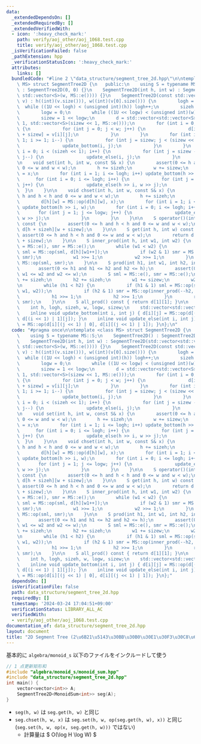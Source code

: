 ```yaml
---
data:
  _extendedDependsOn: []
  _extendedRequiredBy: []
  _extendedVerifiedWith:
  - icon: ':heavy_check_mark:'
    path: verify/aoj_other/aoj_1068.test.cpp
    title: verify/aoj_other/aoj_1068.test.cpp
  _isVerificationFailed: false
  _pathExtension: hpp
  _verificationStatusIcon: ':heavy_check_mark:'
  attributes:
    links: []
  bundledCode: "#line 2 \"data_structure/segment_tree_2d.hpp\"\n\ntemplate <class\
    \ MS> struct SegmentTree2D {\n   public:\n    using S = typename MS::S;\n    SegmentTree2D()\
    \ : SegmentTree2D(0, 0) {}\n    SegmentTree2D(int h, int w) : SegmentTree2D(std::vector<std::vector<S>>(h,\
    \ std::vector<S>(w, MS::e()))) {}\n    SegmentTree2D(const std::vector<std::vector<S>>&\
    \ v) : h((int)(v.size())), w((int)(v[0].size())) {\n        logh = 0;\n      \
    \  while ((1U << logh) < (unsigned int)(h)) logh++;\n        sizeh = 1 << logh;\n\
    \        logw = 0;\n        while ((1U << logw) < (unsigned int)(w)) logw++;\n\
    \        sizew = 1 << logw;\n        d = std::vector<std::vector<S>>(sizeh <<\
    \ 1, std::vector<S>(sizew << 1, MS::e()));\n        for (int i = 0; i < h; i++)\
    \ {\n            for (int j = 0; j < w; j++) {\n                d[i + sizeh][j\
    \ + sizew] = v[i][j];\n            }\n        }\n        for (int i = sizeh -\
    \ 1; i >= 1; i--) {\n            for (int j = sizew; j < (sizew << 1); j++) {\n\
    \                update_bottom(i, j);\n            }\n        }\n        for (int\
    \ i = 0; i < (sizeh << 1); i++) {\n            for (int j = sizew - 1; j >= 1;\
    \ j--) {\n                update_else(i, j);\n            }\n        }\n    }\n\
    \n    void set(int h, int w, const S& x) {\n        assert(0 <= h and h < h and\
    \ 0 <= w and w < w);\n        h += sizeh;\n        w += sizew;\n        d[h][w]\
    \ = x;\n        for (int i = 1; i <= logh; i++) update_bottom(h >> i, w);\n  \
    \      for (int i = 0; i <= logh; i++) {\n            for (int j = 1; j <= logw;\
    \ j++) {\n                update_else(h >> i, w >> j);\n            }\n      \
    \  }\n    }\n\n    void chset(int h, int w, const S& x) {\n        assert(0 <=\
    \ h and h < h and 0 <= w and w < w);\n        h += sizeh;\n        w += sizew;\n\
    \        d[h][w] = MS::op(d[h][w], x);\n        for (int i = 1; i <= logh; i++)\
    \ update_bottom(h >> i, w);\n        for (int i = 0; i <= logh; i++) {\n     \
    \       for (int j = 1; j <= logw; j++) {\n                update_else(h >> i,\
    \ w >> j);\n            }\n        }\n    }\n\n    S operator()(int h, int w)\
    \ const {\n        assert(0 <= h and h < h and 0 <= w and w < w);\n        return\
    \ d[h + sizeh][w + sizew];\n    }\n\n    S get(int h, int w) const {\n       \
    \ assert(0 <= h and h < h and 0 <= w and w < w);\n        return d[h + sizeh][w\
    \ + sizew];\n    }\n\n    S inner_prod(int h, int w1, int w2) {\n        S sml\
    \ = MS::e(), smr = MS::e();\n        while (w1 < w2) {\n            if (w1 & 1)\
    \ sml = MS::op(sml, d[h][w1++]);\n            if (w2 & 1) smr = MS::op(d[h][--w2],\
    \ smr);\n            w1 >>= 1;\n            w2 >>= 1;\n        }\n        return\
    \ MS::op(sml, smr);\n    }\n\n    S prod(int h1, int w1, int h2, int w2) {\n \
    \       assert(0 <= h1 and h1 <= h2 and h2 <= h);\n        assert(0 <= w1 and\
    \ w1 <= w2 and w2 <= w);\n        S sml = MS::e(), smr = MS::e();\n        h1\
    \ += sizeh;\n        h2 += sizeh;\n        w1 += sizew;\n        w2 += sizew;\n\
    \n        while (h1 < h2) {\n            if (h1 & 1) sml = MS::op(sml, inner_prod(h1++,\
    \ w1, w2));\n            if (h2 & 1) smr = MS::op(inner_prod(--h2, w1, w2), smr);\n\
    \            h1 >>= 1;\n            h2 >>= 1;\n        }\n        return MS::op(sml,\
    \ smr);\n    }\n\n    S all_prod() const { return d[1][1]; }\n\n   private:\n\
    \    int h, logh, sizeh, w, logw, sizew;\n    std::vector<std::vector<S>> d;\n\
    \    inline void update_bottom(int i, int j) { d[i][j] = MS::op(d[(i << 1) | 0][j],\
    \ d[(i << 1) | 1][j]); }\n    inline void update_else(int i, int j) { d[i][j]\
    \ = MS::op(d[i][(j << 1) | 0], d[i][(j << 1) | 1]); }\n};\n"
  code: "#pragma once\n\ntemplate <class MS> struct SegmentTree2D {\n   public:\n\
    \    using S = typename MS::S;\n    SegmentTree2D() : SegmentTree2D(0, 0) {}\n\
    \    SegmentTree2D(int h, int w) : SegmentTree2D(std::vector<std::vector<S>>(h,\
    \ std::vector<S>(w, MS::e()))) {}\n    SegmentTree2D(const std::vector<std::vector<S>>&\
    \ v) : h((int)(v.size())), w((int)(v[0].size())) {\n        logh = 0;\n      \
    \  while ((1U << logh) < (unsigned int)(h)) logh++;\n        sizeh = 1 << logh;\n\
    \        logw = 0;\n        while ((1U << logw) < (unsigned int)(w)) logw++;\n\
    \        sizew = 1 << logw;\n        d = std::vector<std::vector<S>>(sizeh <<\
    \ 1, std::vector<S>(sizew << 1, MS::e()));\n        for (int i = 0; i < h; i++)\
    \ {\n            for (int j = 0; j < w; j++) {\n                d[i + sizeh][j\
    \ + sizew] = v[i][j];\n            }\n        }\n        for (int i = sizeh -\
    \ 1; i >= 1; i--) {\n            for (int j = sizew; j < (sizew << 1); j++) {\n\
    \                update_bottom(i, j);\n            }\n        }\n        for (int\
    \ i = 0; i < (sizeh << 1); i++) {\n            for (int j = sizew - 1; j >= 1;\
    \ j--) {\n                update_else(i, j);\n            }\n        }\n    }\n\
    \n    void set(int h, int w, const S& x) {\n        assert(0 <= h and h < h and\
    \ 0 <= w and w < w);\n        h += sizeh;\n        w += sizew;\n        d[h][w]\
    \ = x;\n        for (int i = 1; i <= logh; i++) update_bottom(h >> i, w);\n  \
    \      for (int i = 0; i <= logh; i++) {\n            for (int j = 1; j <= logw;\
    \ j++) {\n                update_else(h >> i, w >> j);\n            }\n      \
    \  }\n    }\n\n    void chset(int h, int w, const S& x) {\n        assert(0 <=\
    \ h and h < h and 0 <= w and w < w);\n        h += sizeh;\n        w += sizew;\n\
    \        d[h][w] = MS::op(d[h][w], x);\n        for (int i = 1; i <= logh; i++)\
    \ update_bottom(h >> i, w);\n        for (int i = 0; i <= logh; i++) {\n     \
    \       for (int j = 1; j <= logw; j++) {\n                update_else(h >> i,\
    \ w >> j);\n            }\n        }\n    }\n\n    S operator()(int h, int w)\
    \ const {\n        assert(0 <= h and h < h and 0 <= w and w < w);\n        return\
    \ d[h + sizeh][w + sizew];\n    }\n\n    S get(int h, int w) const {\n       \
    \ assert(0 <= h and h < h and 0 <= w and w < w);\n        return d[h + sizeh][w\
    \ + sizew];\n    }\n\n    S inner_prod(int h, int w1, int w2) {\n        S sml\
    \ = MS::e(), smr = MS::e();\n        while (w1 < w2) {\n            if (w1 & 1)\
    \ sml = MS::op(sml, d[h][w1++]);\n            if (w2 & 1) smr = MS::op(d[h][--w2],\
    \ smr);\n            w1 >>= 1;\n            w2 >>= 1;\n        }\n        return\
    \ MS::op(sml, smr);\n    }\n\n    S prod(int h1, int w1, int h2, int w2) {\n \
    \       assert(0 <= h1 and h1 <= h2 and h2 <= h);\n        assert(0 <= w1 and\
    \ w1 <= w2 and w2 <= w);\n        S sml = MS::e(), smr = MS::e();\n        h1\
    \ += sizeh;\n        h2 += sizeh;\n        w1 += sizew;\n        w2 += sizew;\n\
    \n        while (h1 < h2) {\n            if (h1 & 1) sml = MS::op(sml, inner_prod(h1++,\
    \ w1, w2));\n            if (h2 & 1) smr = MS::op(inner_prod(--h2, w1, w2), smr);\n\
    \            h1 >>= 1;\n            h2 >>= 1;\n        }\n        return MS::op(sml,\
    \ smr);\n    }\n\n    S all_prod() const { return d[1][1]; }\n\n   private:\n\
    \    int h, logh, sizeh, w, logw, sizew;\n    std::vector<std::vector<S>> d;\n\
    \    inline void update_bottom(int i, int j) { d[i][j] = MS::op(d[(i << 1) | 0][j],\
    \ d[(i << 1) | 1][j]); }\n    inline void update_else(int i, int j) { d[i][j]\
    \ = MS::op(d[i][(j << 1) | 0], d[i][(j << 1) | 1]); }\n};"
  dependsOn: []
  isVerificationFile: false
  path: data_structure/segment_tree_2d.hpp
  requiredBy: []
  timestamp: '2024-03-24 17:04:51+09:00'
  verificationStatus: LIBRARY_ALL_AC
  verifiedWith:
  - verify/aoj_other/aoj_1068.test.cpp
documentation_of: data_structure/segment_tree_2d.hpp
layout: document
title: "2D Segment Tree (2\u6B21\u5143\u30BB\u30B0\u30E1\u30F3\u30C8\u6728)"
---
```


基本的に `algebra/monoid_s` 以下のファイルをインクルードして使う

```cpp
// 1 点更新矩形和
#include "algebra/monoid_s/monoid_sum.hpp"
#include "data_structure/segment_tree_2d.hpp"
int main() {
    vector<vector<int>> A;
    SegmentTree2D<MonoidSum<int>> seg(A);
}
```

- `seg(h, w)` は `seg.get(h, w)` と同じ
- `seg.chset(h, w, x)` は `seg.set(h, w, op(seg.get(h, w), x))` と同じ (`seg.set(h, w, op(x, seg.get(h, w)))` ではない)
    - 計算量は $ O(\log H \log W) $
